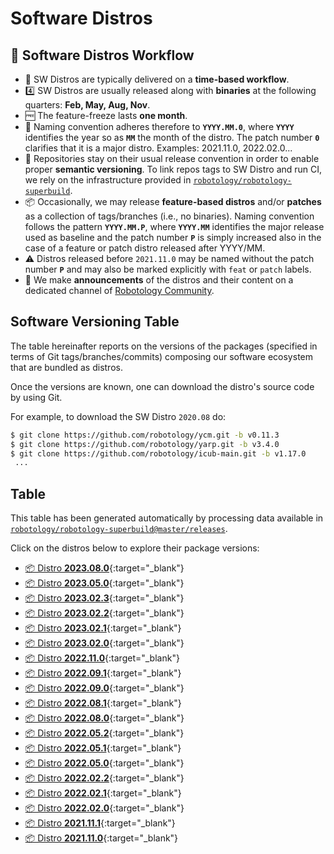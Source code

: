 Software Distros
===

## 🚀 Software Distros Workflow
- 📅 SW Distros are typically delivered on a **time-based workflow**.
- 4️⃣ SW Distros are usually released along with **binaries** at the following quarters: **Feb, May, Aug, Nov**.
- 🆓 The feature-freeze lasts **one month**.
- 📛 Naming convention adheres therefore to **`YYYY.MM.0`**, where **`YYYY`** identifies the year so as **`MM`** the month of the distro. The patch number **`0`** clarifies that it is a major distro. Examples: 2021.11.0, 2022.02.0...
- 📝 Repositories stay on their usual release convention in order to enable proper **semantic versioning**. To link repos tags to SW Distro and run CI, we rely on the infrastructure provided in [`robotology/robotology-superbuild`](https://github.com/robotology/robotology-superbuild).
- 📦 Occasionally, we may release **feature-based distros** and/or **patches** as a collection of tags/branches (i.e., no binaries). Naming convention follows the pattern **`YYYY.MM.P`**, where **`YYYY.MM`** identifies the major release used as baseline and the patch number **`P`** is simply increased also in the case of a feature or patch distro released after YYYY/MM.
- ⚠ Distros released before `2021.11.0` may be named without the patch number **`P`** and may also be marked explicitly with `feat` or `patch` labels. 
- 📢 We make **announcements** of the distros and their content on a dedicated channel of [Robotology Community](https://github.com/orgs/robotology/discussions/categories/releases).

## Software Versioning Table
The table hereinafter reports on the versions of the packages (specified in terms of Git tags/branches/commits)
composing our software ecosystem that are bundled as distros.

Once the versions are known, one can download the distro's source code by using Git.

For example, to download the SW Distro `2020.08` do:
```sh
$ git clone https://github.com/robotology/ycm.git -b v0.11.3
$ git clone https://github.com/robotology/yarp.git -b v3.4.0
$ git clone https://github.com/robotology/icub-main.git -b v1.17.0
 ...
```

## Table
This table has been generated automatically by processing data available in [`robotology/robotology-superbuild@master/releases`](https://github.com/robotology/robotology-superbuild/tree/master/releases).

Click on the distros below to explore their package versions:

- [📦 Distro **2023.08.0**](./2023.08.0.md){:target="_blank"}
- [📦 Distro **2023.05.0**](./2023.05.0.md){:target="_blank"}
- [📦 Distro **2023.02.3**](./2023.02.3.md){:target="_blank"}
- [📦 Distro **2023.02.2**](./2023.02.2.md){:target="_blank"}
- [📦 Distro **2023.02.1**](./2023.02.1.md){:target="_blank"}
- [📦 Distro **2023.02.0**](./2023.02.0.md){:target="_blank"}
- [📦 Distro **2022.11.0**](./2022.11.0.md){:target="_blank"}
- [📦 Distro **2022.09.1**](./2022.09.1.md){:target="_blank"}
- [📦 Distro **2022.09.0**](./2022.09.0.md){:target="_blank"}
- [📦 Distro **2022.08.1**](./2022.08.1.md){:target="_blank"}
- [📦 Distro **2022.08.0**](./2022.08.0.md){:target="_blank"}
- [📦 Distro **2022.05.2**](./2022.05.2.md){:target="_blank"}
- [📦 Distro **2022.05.1**](./2022.05.1.md){:target="_blank"}
- [📦 Distro **2022.05.0**](./2022.05.0.md){:target="_blank"}
- [📦 Distro **2022.02.2**](./2022.02.2.md){:target="_blank"}
- [📦 Distro **2022.02.1**](./2022.02.1.md){:target="_blank"}
- [📦 Distro **2022.02.0**](./2022.02.0.md){:target="_blank"}
- [📦 Distro **2021.11.1**](./2021.11.1.md){:target="_blank"}
- [📦 Distro **2021.11.0**](./2021.11.0.md){:target="_blank"}

